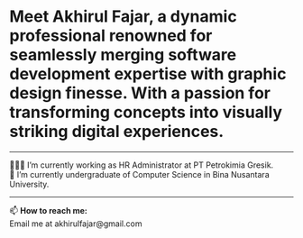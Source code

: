 <h1>Meet Akhirul Fajar, a dynamic professional renowned for seamlessly merging software development expertise with graphic design finesse. With a passion for transforming concepts into visually striking digital experiences.</h1>
<hr>
👨🏻‍💻 I’m currently working as HR Administrator at PT Petrokimia Gresik.<br>
🔬 I’m currently undergraduate of Computer Science in Bina Nusantara University.
<hr>
📫 <b>How to reach me:</b><br>
Email me at akhirulfajar@gmail.com
